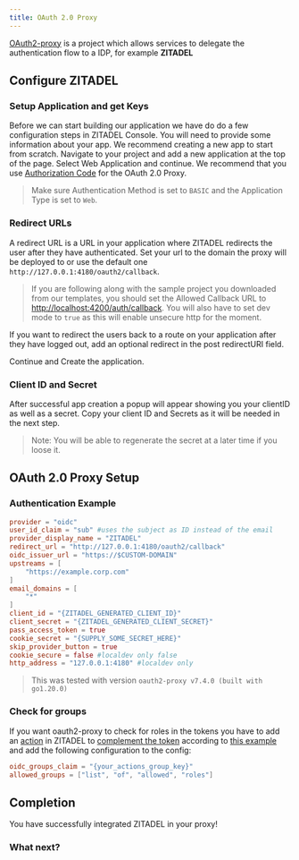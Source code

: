 ```yaml
---
title: OAuth 2.0 Proxy
---
```


<!-- //TODO Florian update this to zitadel.cloud-->

[OAuth2-proxy](https://github.com/oauth2-proxy/oauth2-proxy) is a project which allows services to delegate the authentication flow to a IDP, for example **ZITADEL**

## Configure ZITADEL

### Setup Application and get Keys

Before we can start building our application we have do do a few configuration steps in ZITADEL Console.
You will need to provide some information about your app. We recommend creating a new app to start from scratch. Navigate to your project and add a new application at the top of the page.
Select Web Application and continue.
We recommend that you use [Authorization Code](/apis/openidoauth/grant-types#authorization-code) for the OAuth 2.0 Proxy.

> Make sure Authentication Method is set to `BASIC` and the Application Type is set to `Web`.

### Redirect URLs

A redirect URL is a URL in your application where ZITADEL redirects the user after they have authenticated. Set your url to the domain the proxy will be deployed to or use the default one `http://127.0.0.1:4180/oauth2/callback`.

> If you are following along with the sample project you downloaded from our templates, you should set the Allowed Callback URL to <http://localhost:4200/auth/callback>. You will also have to set dev mode to `true` as this will enable unsecure http for the moment.

If you want to redirect the users back to a route on your application after they have logged out, add an optional redirect in the post redirectURI field.

Continue and Create the application.

### Client ID and Secret

After successful app creation a popup will appear showing you your clientID as well as a secret.
Copy your client ID and Secrets as it will be needed in the next step.

> Note: You will be able to regenerate the secret at a later time if you loose it.

## OAuth 2.0 Proxy Setup

### Authentication Example

```toml
provider = "oidc"
user_id_claim = "sub" #uses the subject as ID instead of the email
provider_display_name = "ZITADEL"
redirect_url = "http://127.0.0.1:4180/oauth2/callback"
oidc_issuer_url = "https://$CUSTOM-DOMAIN"
upstreams = [
    "https://example.corp.com"
]
email_domains = [
    "*"
]
client_id = "{ZITADEL_GENERATED_CLIENT_ID}"
client_secret = "{ZITADEL_GENERATED_CLIENT_SECRET}"
pass_access_token = true
cookie_secret = "{SUPPLY_SOME_SECRET_HERE}"
skip_provider_button = true
cookie_secure = false #localdev only false
http_address = "127.0.0.1:4180" #localdev only
```

> This was tested with version `oauth2-proxy v7.4.0 (built with go1.20.0)`

### Check for groups

If you want oauth2-proxy to check for roles in the tokens you have to add an [action](/docs/apis/actions/introduction) in ZITADEL to [complement the token](/docs/apis/actions/complement-token) according to [this example](https://github.com/zitadel/actions/blob/main/examples/custom_roles.js) and add the following configuration to the config:

```toml
oidc_groups_claim = "{your_actions_group_key}"
allowed_groups = ["list", "of", "allowed", "roles"]
```

## Completion

You have successfully integrated ZITADEL in your proxy!

### What next?
